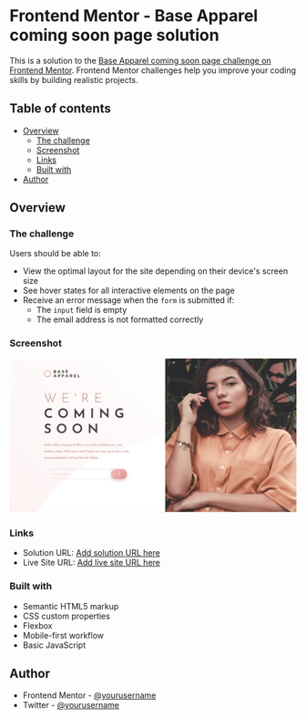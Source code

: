 # Frontend Mentor - Base Apparel coming soon page solution

This is a solution to the [Base Apparel coming soon page challenge on Frontend Mentor](https://www.frontendmentor.io/challenges/base-apparel-coming-soon-page-5d46b47f8db8a7063f9331a0). Frontend Mentor challenges help you improve your coding skills by building realistic projects. 

## Table of contents

- [Overview](#overview)
  - [The challenge](#the-challenge)
  - [Screenshot](#screenshot)
  - [Links](#links)
  - [Built with](#built-with)
- [Author](#author)


## Overview

### The challenge

Users should be able to:

- View the optimal layout for the site depending on their device's screen size
- See hover states for all interactive elements on the page
- Receive an error message when the `form` is submitted if:
  - The `input` field is empty
  - The email address is not formatted correctly

### Screenshot

![](images/base-apparel-screenshot.png)

### Links

- Solution URL: [Add solution URL here](https://www.frontendmentor.io/solutions/responsive-coming-soon-page-Z0eZjPSoIg)
- Live Site URL: [Add live site URL here](https://mooogz.github.io/base-apparel-coming-soon-master/)


### Built with

- Semantic HTML5 markup
- CSS custom properties
- Flexbox
- Mobile-first workflow
- Basic JavaScript


## Author

- Frontend Mentor - [@yourusername](https://www.frontendmentor.io/profile/mooogz)
- Twitter - [@yourusername](https://www.twitter.com/Megzdev)